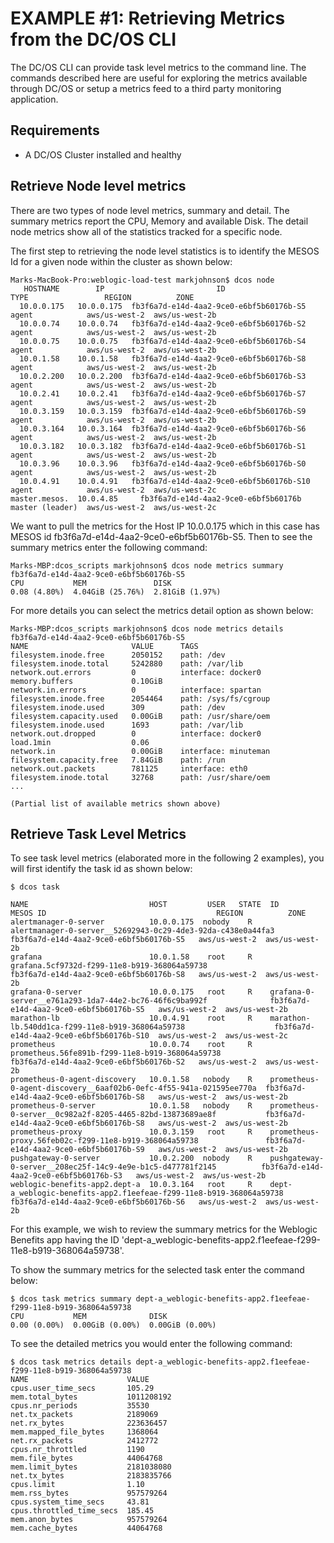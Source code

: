 # EXAMPLE #1: Retrieving Metrics from the DC/OS CLI
The DC/OS CLI can provide task level metrics to the command line.  The commands described here are useful for exploring the metrics available through DC/OS or setup a metrics feed to a third party monitoring application.

## Requirements
* A DC/OS Cluster installed and healthy

## Retrieve Node level metrics
There are two types of node level metrics, summary and detail.  The summary metrics report the CPU, Memory and available Disk.  The detail node metrics show all of the statistics tracked for a specific node.

The first step to retrieving the node level statistics is to identify the MESOS Id for a given node within the cluster as shown below:
```aidl
Marks-MacBook-Pro:weblogic-load-test markjohnson$ dcos node
   HOSTNAME        IP                         ID                     TYPE                 REGION          ZONE
  10.0.0.175   10.0.0.175  fb3f6a7d-e14d-4aa2-9ce0-e6bf5b60176b-S5   agent            aws/us-west-2  aws/us-west-2b
  10.0.0.74    10.0.0.74   fb3f6a7d-e14d-4aa2-9ce0-e6bf5b60176b-S2   agent            aws/us-west-2  aws/us-west-2b
  10.0.0.75    10.0.0.75   fb3f6a7d-e14d-4aa2-9ce0-e6bf5b60176b-S4   agent            aws/us-west-2  aws/us-west-2b
  10.0.1.58    10.0.1.58   fb3f6a7d-e14d-4aa2-9ce0-e6bf5b60176b-S8   agent            aws/us-west-2  aws/us-west-2b
  10.0.2.200   10.0.2.200  fb3f6a7d-e14d-4aa2-9ce0-e6bf5b60176b-S3   agent            aws/us-west-2  aws/us-west-2b
  10.0.2.41    10.0.2.41   fb3f6a7d-e14d-4aa2-9ce0-e6bf5b60176b-S7   agent            aws/us-west-2  aws/us-west-2b
  10.0.3.159   10.0.3.159  fb3f6a7d-e14d-4aa2-9ce0-e6bf5b60176b-S9   agent            aws/us-west-2  aws/us-west-2b
  10.0.3.164   10.0.3.164  fb3f6a7d-e14d-4aa2-9ce0-e6bf5b60176b-S6   agent            aws/us-west-2  aws/us-west-2b
  10.0.3.182   10.0.3.182  fb3f6a7d-e14d-4aa2-9ce0-e6bf5b60176b-S1   agent            aws/us-west-2  aws/us-west-2b
  10.0.3.96    10.0.3.96   fb3f6a7d-e14d-4aa2-9ce0-e6bf5b60176b-S0   agent            aws/us-west-2  aws/us-west-2b
  10.0.4.91    10.0.4.91   fb3f6a7d-e14d-4aa2-9ce0-e6bf5b60176b-S10  agent            aws/us-west-2  aws/us-west-2c
master.mesos.  10.0.4.85     fb3f6a7d-e14d-4aa2-9ce0-e6bf5b60176b    master (leader)  aws/us-west-2  aws/us-west-2c
```

We want to pull the metrics for the Host IP 10.0.0.175 which in this case has MESOS id fb3f6a7d-e14d-4aa2-9ce0-e6bf5b60176b-S5.  Then to see the summary metrics enter the following command:
```aidl
Marks-MBP:dcos_scripts markjohnson$ dcos node metrics summary fb3f6a7d-e14d-4aa2-9ce0-e6bf5b60176b-S5
CPU           MEM               DISK
0.08 (4.80%)  4.04GiB (25.76%)  2.81GiB (1.97%)
``` 

For more details you can select the metrics detail option as shown below:
```aidl
Marks-MBP:dcos_scripts markjohnson$ dcos node metrics details fb3f6a7d-e14d-4aa2-9ce0-e6bf5b60176b-S5
NAME                       VALUE      TAGS
filesystem.inode.free      2050152    path: /dev
filesystem.inode.total     5242880    path: /var/lib
network.out.errors         0          interface: docker0
memory.buffers             0.10GiB
network.in.errors          0          interface: spartan
filesystem.inode.free      2054464    path: /sys/fs/cgroup
filesystem.inode.used      309        path: /dev
filesystem.capacity.used   0.00GiB    path: /usr/share/oem
filesystem.inode.used      1693       path: /var/lib
network.out.dropped        0          interface: docker0
load.1min                  0.06
network.in                 0.00GiB    interface: minuteman
filesystem.capacity.free   7.84GiB    path: /run
network.out.packets        781125     interface: eth0
filesystem.inode.total     32768      path: /usr/share/oem
...

(Partial list of available metrics shown above)

```

## Retrieve Task Level Metrics
To see task level metrics (elaborated more in the following 2 examples), you will first identify the task id as shown below:
```aidl
$ dcos task

NAME                           HOST         USER   STATE  ID                                                                  MESOS ID                                      REGION          ZONE
alertmanager-0-server          10.0.0.175  nobody    R    alertmanager-0-server__52692943-0c29-4de3-92da-c438e0a44fa3         fb3f6a7d-e14d-4aa2-9ce0-e6bf5b60176b-S5   aws/us-west-2  aws/us-west-2b
grafana                        10.0.1.58    root     R    grafana.5cf9732d-f299-11e8-b919-368064a59738                        fb3f6a7d-e14d-4aa2-9ce0-e6bf5b60176b-S8   aws/us-west-2  aws/us-west-2b
grafana-0-server               10.0.0.175   root     R    grafana-0-server__e761a293-1da7-44e2-bc76-46f6c9ba992f              fb3f6a7d-e14d-4aa2-9ce0-e6bf5b60176b-S5   aws/us-west-2  aws/us-west-2b
marathon-lb                    10.0.4.91    root     R    marathon-lb.540dd1ca-f299-11e8-b919-368064a59738                    fb3f6a7d-e14d-4aa2-9ce0-e6bf5b60176b-S10  aws/us-west-2  aws/us-west-2c
prometheus                     10.0.0.74    root     R    prometheus.56fe891b-f299-11e8-b919-368064a59738                     fb3f6a7d-e14d-4aa2-9ce0-e6bf5b60176b-S2   aws/us-west-2  aws/us-west-2b
prometheus-0-agent-discovery   10.0.1.58   nobody    R    prometheus-0-agent-discovery__6aaf02b6-0efc-4f55-941a-021595ee770a  fb3f6a7d-e14d-4aa2-9ce0-e6bf5b60176b-S8   aws/us-west-2  aws/us-west-2b
prometheus-0-server            10.0.1.58   nobody    R    prometheus-0-server__0c982a2f-8205-4465-82bd-13873689ae8f           fb3f6a7d-e14d-4aa2-9ce0-e6bf5b60176b-S8   aws/us-west-2  aws/us-west-2b
prometheus-proxy               10.0.3.159   root     R    prometheus-proxy.56feb02c-f299-11e8-b919-368064a59738               fb3f6a7d-e14d-4aa2-9ce0-e6bf5b60176b-S9   aws/us-west-2  aws/us-west-2b
pushgateway-0-server           10.0.2.200  nobody    R    pushgateway-0-server__208ec25f-14c9-4e9e-b1c5-d477781f2145          fb3f6a7d-e14d-4aa2-9ce0-e6bf5b60176b-S3   aws/us-west-2  aws/us-west-2b
weblogic-benefits-app2.dept-a  10.0.3.164   root     R    dept-a_weblogic-benefits-app2.f1eefeae-f299-11e8-b919-368064a59738  fb3f6a7d-e14d-4aa2-9ce0-e6bf5b60176b-S6   aws/us-west-2  aws/us-west-2b
```

For this example, we wish to review the summary metrics for the Weblogic Benefits app having the ID 'dept-a_weblogic-benefits-app2.f1eefeae-f299-11e8-b919-368064a59738'.


To show the summary metrics for the selected task enter the command below:
```aidl
$ dcos task metrics summary dept-a_weblogic-benefits-app2.f1eefeae-f299-11e8-b919-368064a59738
CPU           MEM              DISK
0.00 (0.00%)  0.00GiB (0.00%)  0.00GiB (0.00%)
```

To see the detailed metrics you would enter the following command:
```aidl
$ dcos task metrics details dept-a_weblogic-benefits-app2.f1eefeae-f299-11e8-b919-368064a59738
NAME                      VALUE
cpus.user_time_secs       105.29
mem.total_bytes           1011208192
cpus.nr_periods           35530
net.tx_packets            2189069
net.rx_bytes              223636457
mem.mapped_file_bytes     1368064
net.rx_packets            2412772
cpus.nr_throttled         1190
mem.file_bytes            44064768
mem.limit_bytes           2181038080
net.tx_bytes              2183835766
cpus.limit                1.10
mem.rss_bytes             957579264
cpus.system_time_secs     43.81
cpus.throttled_time_secs  185.45
mem.anon_bytes            957579264
mem.cache_bytes           44064768
```